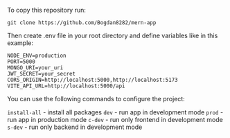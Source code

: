 To copy this repository run:

```
git clone https://github.com/Bogdan8282/mern-app
```

Then create .env file in your root directory and define variables like in this example:

```
NODE_ENV=production
PORT=5000
MONGO_URI=your_uri
JWT_SECRET=your_secret
CORS_ORIGIN=http://localhost:5000,http://localhost:5173
VITE_API_URL=http://localhost:5000/api
```

You can use the following commands to configure the project:

`install-all` - install all packages
`dev` - run app in development mode
`prod` - run app in production mode
`c-dev` - run only frontend in development mode
`s-dev` - run only backend in development mode